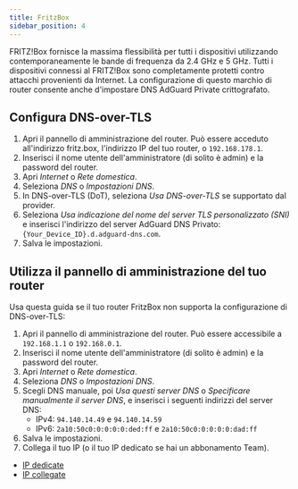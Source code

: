 ```yaml
---
title: FritzBox
sidebar_position: 4
---
```


FRITZ!Box fornisce la massima flessibilità per tutti i dispositivi utilizzando contemporaneamente le bande di frequenza da 2.4 GHz e 5 GHz. Tutti i dispositivi connessi al FRITZ!Box sono completamente protetti contro attacchi provenienti da Internet. La configurazione di questo marchio di router consente anche d'impostare DNS AdGuard Private crittografato.

## Configura DNS-over-TLS

1. Apri il pannello di amministrazione del router. Può essere acceduto all'indirizzo fritz.box, l'indirizzo IP del tuo router, o `192.168.178.1`.
2. Inserisci il nome utente dell'amministratore (di solito è admin) e la password del router.
3. Apri _Internet_ o _Rete domestica_.
4. Seleziona _DNS_ o _Impostazioni DNS_.
5. In DNS-over-TLS (DoT), seleziona _Usa DNS-over-TLS_ se supportato dal provider.
6. Seleziona _Usa indicazione del nome del server TLS personalizzato (SNI)_ e inserisci l'indirizzo del server AdGuard DNS Privato:  `{Your_Device_ID}.d.adguard-dns.com`.
7. Salva le impostazioni.

## Utilizza il pannello di amministrazione del tuo router

Usa questa guida se il tuo router FritzBox non supporta la configurazione di DNS-over-TLS:

1. Apri il pannello di amministrazione del router. Può essere accessibile a `192.168.1.1` o `192.168.0.1`.
2. Inserisci il nome utente dell'amministratore (di solito è admin) e la password del router.
3. Apri _Internet_ o _Rete domestica_.
4. Seleziona _DNS_ o _Impostazioni DNS_.
5. Scegli DNS manuale, poi _Usa questi server DNS_ o _Specificare manualmente il server DNS_, e inserisci i seguenti indirizzi del server DNS:
   - IPv4: `94.140.14.49` e `94.140.14.59`
   - IPv6: `2a10:50c0:0:0:0:0:ded:ff` e `2a10:50c0:0:0:0:0:dad:ff`
6. Salva le impostazioni.
7. Collega il tuo IP (o il tuo IP dedicato se hai un abbonamento Team).

- [IP dedicate](/private-dns/connect-devices/other-options/dedicated-ip.md)
- [IP collegate](/private-dns/connect-devices/other-options/linked-ip.md)
